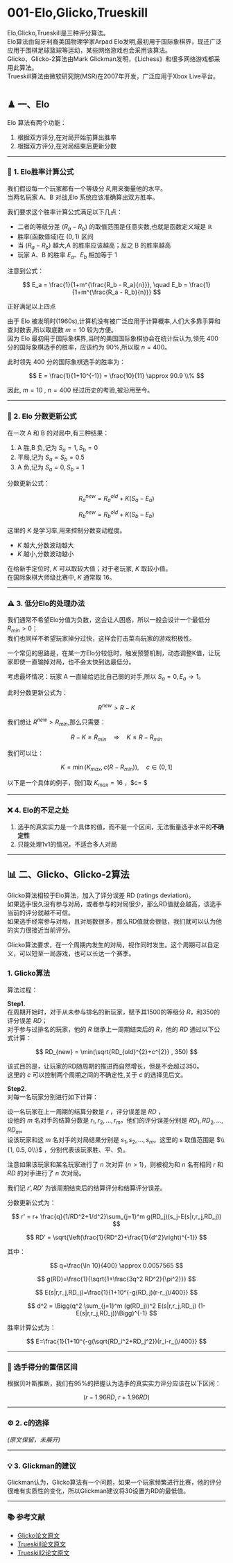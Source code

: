 # 001-Elo,Glicko,Trueskill
Elo,Glicko,Trueskill是三种评分算法。  
Elo算法由匈牙利裔美国物理学家Arpad Elo发明,最初用于国际象棋界，现还广泛应用于围棋足球篮球等运动，某些网络游戏也会采用该算法。  
Glicko、Glicko-2算法由Mark Glickman发明，《Lichess》和很多网络游戏都采用此算法。  
Trueskill算法由微软研究院(MSR)在2007年开发，广泛应用于Xbox Live平台。  
#

## ♟ 一、Elo
Elo 算法有两个功能：  
1. 根据双方评分,在对局开始前算出胜率  
2. 根据双方评分,在对局结束后更新分数  

---

### 📐 1. Elo胜率计算公式
我们假设每一个玩家都有一个等级分 $R$,用来衡量他的水平。  
当两名玩家 A、B 对战,Elo 系统应该准确算出双方胜率。  

我们要求这个胜率计算公式满足以下几点：  
- 二者的等级分差 $(R_a - R_b)$ 的取值范围是任意实数,也就是函数定义域是 $\mathbb{R}$  
- 胜率(函数值域)在 $(0,1)$ 区间  
- 当 $(R_a - R_b)$ 越大,A 的胜率应该越高；反之 B 的胜率越高  
- 玩家 A、B 的胜率 $E_a、E_b$ 相加等于 1  

注意到公式：  

$$
E_a = \frac{1}{1+m^{\frac{R_b - R_a}{n}}}, 
\quad 
E_b = \frac{1}{1+m^{\frac{R_a - R_b}{n}}}
$$

正好满足以上四点  

由于 Elo 被发明时(1960s),计算机没有被广泛应用于计算概率,人们大多靠手算和查对数表,所以取底数 $m=10$ 较为方便。  
因为 Elo 最初用于国际象棋界,当时的美国国际象棋协会在统计后认为,领先 400 分的国际象棋选手的胜率，应该约为 90%,所以取 $n=400$。  

此时领先 400 分的国际象棋选手的胜率为：  

$$
E = \frac{1}{1+10^{-1}} = \frac{10}{11} \approx 90.9 \\%
$$  

因此, $m=10$ , $n=400$ 经过历史的考验,被沿用至今。  

---

### 🔄 2. Elo 分数更新公式
在一次 A 和 B 的对局中,有三种结果：  
1. A 胜,B 负,记为 $S_a=1, S_b=0$  
2. 平局,记为 $S_a=S_b=0.5$  
3. A 负,记为 $S_a=0, S_b=1$  

分数更新公式：  

$$
R_a^{new} = R_a^{old} + K(S_a - E_a)
$$

$$
R_b^{new} = R_b^{old} + K(S_b - E_b)
$$  

这里的 $K$ 是学习率,用来控制分数变动程度。  
- $K$ 越大,分数波动越大  
- $K$ 越小,分数波动越小  

在给新手定位时, $K$ 可以取较大值；对于老玩家, $K$ 取较小值。  
在国际象棋大师级比赛中, $K$ 通常取 16。  

---

### ⚠️ 3. 低分Elo的处理办法
我们通常不希望Elo分值为负数，这会让人困惑，所以一般会设计一个最低分 $R_{min}>0$；  
我们也同样不希望玩家掉分过快，这样会打击菜鸟玩家的游戏积极性。  

一个常见的思路是，在某一方Elo分较低时，触发预警机制，动态调整K值，让玩家即使一直输掉对局，也不会太快到达最低分。  

考虑最坏情况：玩家 A 一直输给远比自己弱的对手,所以 $S_a=0, E_a \to 1$。  

此时分数更新公式为：  

$$
R^{new} > R - K
$$  

我们想让 $R^{new} > R_{min}$,那么只需要：  

$$
R - K \geq R_{min} \quad \Rightarrow \quad K \leq R - R_{min}
$$  

我们可以让：  

$$
K = \min(K_{max}, \, c(R - R_{min})), \quad c \in (0,1]
$$  

以下是一个具体的例子，我们取 $K_{max}=16$ ，$c= $ 

---

### ❌ 4. Elo的不足之处
1. 选手的真实实力是一个具体的值，而不是一个区间，无法衡量选手水平的**不确定性**  
2. 只能处理1v1的情况，不适合多人对局  

---

## 📊 二、Glicko、Glicko-2算法
Glicko算法相较于Elo算法，加入了评分误差 RD (ratings deviation)。  
如果选手很久没有参与对局，或者参与的对局很少，那么RD值就会越高，该选手当前的评分就越不可信。  
如果选手经常参与对局，且对局数很多，那么RD值就会很低，我们就可以认为他的实力很接近当前评分。  

Glicko算法要求，在一个周期内发生的对局，视作同时发生。这个周期可以自定义，可以短至一局游戏，也可以长达一个赛季。  

### 1. Glicko算法
算法过程：  

**Step1.**  
在周期开始时，对于从未参与排名的新玩家，赋予其1500的等级分 $R$，和350的评分误差 $RD$；  
对于参与过排名的玩家，他的 $R$ 继承上一周期结束后的 $R$，他的 $RD$ 通过以下公式计算：  

$$
RD_{new} = \min(\sqrt{RD_{old}^{2}+c^{2}} , 350)
$$  

该式目的是，让玩家的RD随周期的推进而自然增长，但是不会超过350。  
这里的 $c$ 可以控制两个周期之间的不确定性,关于 $c$ 的选择见后文。  

**Step2.**  
对每一名玩家分别进行如下计算：  

设一名玩家在上一周期的结算分数是 $r$ ，评分误差是 $RD$ ，  
设他的 $m$ 名对手的结算分数是 $r_1, r_2, \ldots, r_m$，他们的评分误差分别是 $RD_1, RD_2, \ldots, RD_m$。  
设该玩家和这 $m$ 名对手的对局结果分别是 $s_1, s_2, \ldots, s_m$。这里的 $s$ 取值范围是 $\\{1, 0.5, 0\\}$ ，分别代表该玩家胜、平、负。  

注意如果该玩家和某名玩家进行了 $n$ 次对弈 $(n>1)$，则被视为和 $n$ 名有相同 $r$ 和 $RD$ 的对手进行了 $n$ 次对局。  

我们记 $r’ , RD’$ 为该周期结束后的结算评分和结算评分误差。  

分数更新公式为：  

$$
r' = r+ \frac{q}{1/RD^2+1/d^2}\sum_{j=1}^m g(RD_j)(s_j-E(s|r,r_j,RD_j))
$$  

$$
RD’ = \sqrt{\left(\frac{1}{RD^2}+\frac{1}{d^2}\right)^{-1}}
$$  

其中：  

$$
q=\frac{\ln 10}{400} \approx 0.0057565
$$  

$$
g(RD)=\frac{1}{\sqrt{1+\frac{3q^2 RD^2}{\pi^2}}}
$$  

$$
E(s|r,r_j,RD_j)=\frac{1}{1+10^{-g(RD_j)(r-r_j)/400}}
$$  

$$
d^2 = \Bigg(q^2 \sum_{j=1}^m (g(RD_j))^2 E(s|r,r_j,RD_j) (1-E(s|r,r_j,RD_j))\Bigg)^{-1}
$$  

胜率计算公式为：  

$$
E=\frac{1}{1+10^{-g(\sqrt{RD_i^2+RD_j^2})(r_i-r_j)/400}}
$$  

---

### 📏 选手得分的置信区间
根据贝叶斯推断，我们有95%的把握认为选手的真实实力评分应该在以下区间：  

$$
(r-1.96RD, \; r+1.96RD)
$$  

---

### ⚙️ 2. c的选择
*(原文保留，未展开)*  

---

### 💡 3. Glickman的建议
Glickman认为，Glicko算法有一个问题，如果一个玩家频繁进行比赛，他的评分很难有实质性的变化，所以Glickman建议将30设置为RD的最低值。  



---

### 📚 参考文献
- [Glicko论文原文](https://www.glicko.net/glicko/glicko.pdf)  
- [Trueskill论文原文](https://www.microsoft.com/en-us/research/wp-content/uploads/2007/01/NIPS2006_0688.pdf)  
- [Trueskill2论文原文](https://www.microsoft.com/en-us/research/wp-content/uploads/2018/03/trueskill2.pdf?msockid=2cece72ed59b633523c6f13fd4d862ef)  

